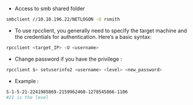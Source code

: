 - Access to smb shared folder
```sh
smbclient //10.10.196.22/NETLOGON -U rsmith
```

- To use rpcclient, you generally need to specify the target machine and the credentials for authentication. Here’s a basic syntax:
```sh
rpcclient <target_IP> -U <username>
```
- Change password if you have the privilege :
```sh
rpcclient $> setuserinfo2 <username> <level> <new_password>
```
- Example : 
```sh
S-1-5-21-2241985869-2159962460-1278545866-1106
#21 is the level
```
